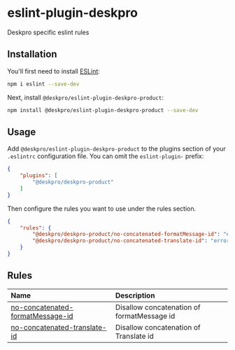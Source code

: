 # eslint-plugin-deskpro

Deskpro specific eslint rules

## Installation

You'll first need to install [ESLint](https://eslint.org/):

```sh
npm i eslint --save-dev
```

Next, install `@deskpro/eslint-plugin-deskpro-product`:

```sh
npm install @deskpro/eslint-plugin-deskpro-product --save-dev
```

## Usage

Add `@deskpro/eslint-plugin-deskpro-product` to the plugins section of your `.eslintrc` configuration file. You can omit the `eslint-plugin-` prefix:

```json
{
    "plugins": [
        "@deskpro/deskpro-product"
    ]
}
```


Then configure the rules you want to use under the rules section.

```json
{
    "rules": {
        "@deskpro/deskpro-product/no-concatenated-formatMessage-id": "error",
        "@deskpro/deskpro-product/no-concatenated-translate-id": "error",
    }
}
```

## Rules

<!-- begin auto-generated rules list -->

| Name                                                                               | Description                                |
| :--------------------------------------------------------------------------------- | :----------------------------------------- |
| [no-concatenated-formatMessage-id](docs/rules/no-concatenated-formatMessage-id.md) | Disallow concatenation of formatMessage id |
| [no-concatenated-translate-id](docs/rules/no-concatenated-translate-id.md)         | Disallow concatenation of Translate id     |

<!-- end auto-generated rules list -->


